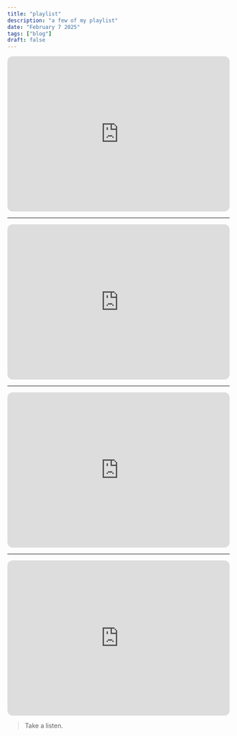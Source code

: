 ```yaml
---
title: "playlist"
description: "a few of my playlist"
date: "February 7 2025"
tags: ["blog"]
draft: false
---
```

<iframe style="border-radius:12px" src="https://open.spotify.com/embed/playlist/34os05u0Y3r9pDenzcHFtB?utm_source=generator&theme=0" width="100%" height="352" frameBorder="0" allowfullscreen="" allow="autoplay; clipboard-write; encrypted-media; fullscreen; picture-in-picture" loading="lazy"></iframe>

---
<iframe style="border-radius:12px" src="https://open.spotify.com/embed/playlist/3GRFhdxOttHaqBCBp6zBty?utm_source=generator" width="100%" height="352" frameBorder="0" allowfullscreen="" allow="autoplay; clipboard-write; encrypted-media; fullscreen; picture-in-picture" loading="lazy"></iframe>

--- 

<iframe style="border-radius:12px" src="https://open.spotify.com/embed/playlist/7oPL6FNPy6fKpnQAWXBdes?utm_source=generator" width="100%" height="352" frameBorder="0" allowfullscreen="" allow="autoplay; clipboard-write; encrypted-media; fullscreen; picture-in-picture" loading="lazy"></iframe>

---

<iframe style="border-radius:12px" src="https://open.spotify.com/embed/playlist/2Yj1TE2MuBeT9NsUIjBJhk?utm_source=generator" width="100%" height="352" frameBorder="0" allowfullscreen="" allow="autoplay; clipboard-write; encrypted-media; fullscreen; picture-in-picture" loading="lazy"></iframe>

> Take a listen.